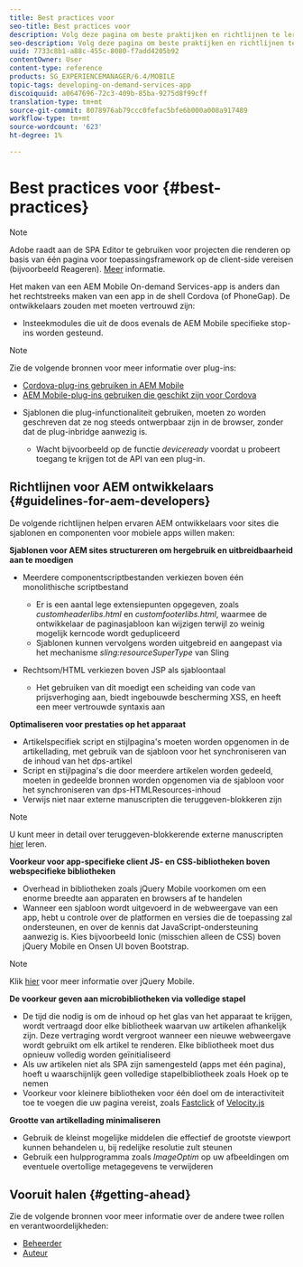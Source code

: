 ```yaml
---
title: Best practices voor
seo-title: Best practices voor
description: Volg deze pagina om beste praktijken en richtlijnen te leren die ervaren AEM ontwikkelaars voor plaatsen zullen helpen, die mobiele toepassingsmalplaatjes en componenten bouwen.
seo-description: Volg deze pagina om beste praktijken en richtlijnen te leren die ervaren AEM ontwikkelaars voor plaatsen zullen helpen, die mobiele toepassingsmalplaatjes en componenten bouwen.
uuid: 7733c8b1-a88c-455c-8080-f7add4205b92
contentOwner: User
content-type: reference
products: SG_EXPERIENCEMANAGER/6.4/MOBILE
topic-tags: developing-on-demand-services-app
discoiquuid: a0647696-72c3-409b-85ba-9275d8f99cff
translation-type: tm+mt
source-git-commit: 8078976ab79ccc0fefac5bfe6b000a008a917489
workflow-type: tm+mt
source-wordcount: '623'
ht-degree: 1%

---
```



# Best practices voor {#best-practices}

>[!NOTE]
>
>Adobe raadt aan de SPA Editor te gebruiken voor projecten die renderen op basis van één pagina voor toepassingsframework op de client-side vereisen (bijvoorbeeld Reageren). [Meer](/help/sites-developing/spa-overview.md) informatie.

Het maken van een AEM Mobile On-demand Services-app is anders dan het rechtstreeks maken van een app in de shell Cordova (of PhoneGap). De ontwikkelaars zouden met moeten vertrouwd zijn:

* Insteekmodules die uit de doos evenals de AEM Mobile specifieke stop- ins worden gesteund.

>[!NOTE]
>
>Zie de volgende bronnen voor meer informatie over plug-ins:
>
>* [Cordova-plug-ins gebruiken in AEM Mobile](https://helpx.adobe.com/digital-publishing-solution/help/cordova-api.html)
>* [AEM Mobile-plug-ins gebruiken die geschikt zijn voor Cordova](https://helpx.adobe.com/digital-publishing-solution/help/app-runtime-api.html)

>



* Sjablonen die plug-infunctionaliteit gebruiken, moeten zo worden geschreven dat ze nog steeds ontwerpbaar zijn in de browser, zonder dat de plug-inbridge aanwezig is.

   * Wacht bijvoorbeeld op de functie *deviceready* voordat u probeert toegang te krijgen tot de API van een plug-in.

## Richtlijnen voor AEM ontwikkelaars {#guidelines-for-aem-developers}

De volgende richtlijnen helpen ervaren AEM ontwikkelaars voor sites die sjablonen en componenten voor mobiele apps willen maken:

**Sjablonen voor AEM sites structureren om hergebruik en uitbreidbaarheid aan te moedigen**

* Meerdere componentscriptbestanden verkiezen boven één monolithische scriptbestand

   * Er is een aantal lege extensiepunten opgegeven, zoals *customheaderlibs.html* en *customfooterlibs.html*, waarmee de ontwikkelaar de paginasjabloon kan wijzigen terwijl zo weinig mogelijk kerncode wordt gedupliceerd
   * Sjablonen kunnen vervolgens worden uitgebreid en aangepast via het mechanisme *sling:resourceSuperType* van Sling

* Rechtsom/HTML verkiezen boven JSP als sjabloontaal

   * Het gebruiken van dit moedigt een scheiding van code van prijsverhoging aan, biedt ingebouwde bescherming XSS, en heeft een meer vertrouwde syntaxis aan

**Optimaliseren voor prestaties op het apparaat**

* Artikelspecifiek script en stijlpagina&#39;s moeten worden opgenomen in de artikellading, met gebruik van de sjabloon voor het synchroniseren van de inhoud van het dps-artikel
* Script en stijlpagina&#39;s die door meerdere artikelen worden gedeeld, moeten in gedeelde bronnen worden opgenomen via de sjabloon voor het synchroniseren van dps-HTMLResources-inhoud
* Verwijs niet naar externe manuscripten die teruggeven-blokkeren zijn

>[!NOTE]
>
>U kunt meer in detail over teruggeven-blokkerende externe manuscripten [hier](https://developers.google.com/speed/docs/insights/BlockingJS) leren.

**Voorkeur voor app-specifieke client JS- en CSS-bibliotheken boven webspecifieke bibliotheken**

* Overhead in bibliotheken zoals jQuery Mobile voorkomen om een enorme breedte aan apparaten en browsers af te handelen
* Wanneer een sjabloon wordt uitgevoerd in de webweergave van een app, hebt u controle over de platformen en versies die de toepassing zal ondersteunen, en over de kennis dat JavaScript-ondersteuning aanwezig is. Kies bijvoorbeeld Ionic (misschien alleen de CSS) boven jQuery Mobile en Onsen UI boven Bootstrap.

>[!NOTE]
>
>Klik [hier](https://jquerymobile.com/browser-support/1.4/) voor meer informatie over jQuery Mobile.

**De voorkeur geven aan microbibliotheken via volledige stapel**

* De tijd die nodig is om de inhoud op het glas van het apparaat te krijgen, wordt vertraagd door elke bibliotheek waarvan uw artikelen afhankelijk zijn. Deze vertraging wordt vergroot wanneer een nieuwe webweergave wordt gebruikt om elk artikel te renderen. Elke bibliotheek moet dus opnieuw volledig worden geïnitialiseerd
* Als uw artikelen niet als SPA zijn samengesteld (apps met één pagina), hoeft u waarschijnlijk geen volledige stapelbibliotheek zoals Hoek op te nemen
* Voorkeur voor kleinere bibliotheken voor één doel om de interactiviteit toe te voegen die uw pagina vereist, zoals [Fastclick](https://github.com/ftlabs/fastclick) of [Velocity.js](https://velocityjs.org)

**Grootte van artikellading minimaliseren**

* Gebruik de kleinst mogelijke middelen die effectief de grootste viewport kunnen behandelen u, bij redelijke resolutie zult steunen
* Gebruik een hulpprogramma zoals *ImageOptim* op uw afbeeldingen om eventuele overtollige metagegevens te verwijderen

## Vooruit halen {#getting-ahead}

Zie de volgende bronnen voor meer informatie over de andere twee rollen en verantwoordelijkheden:

* [Beheerder](/help/mobile/aem-mobile.md)
* [Auteur](/help/mobile/aem-mobile-on-demand.md)
